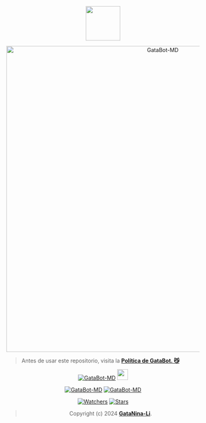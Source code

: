 <p align="center"> 
<a href="https://github.com/GataNina-Li"><img src="http://readme-typing-svg.herokuapp.com?font=mono&size=17&duration=4000&color=F7B11B&center=falso&vCenter=falso&lines=GataBot-MD++%F0%9F%90%88;Gracias+por+visitar+este+repositorio.+%F0%9F%92%96" height="90px"></a> 
</p>
 
<p align="center">
<img src="https://i.imgur.com/kd8sus3.jpeg" alt="GataBot-MD" width="800"/>
  
> Antes de usar este repositorio, visita la **[Política de GataBot. 😼](https://github.com/GataNina-Li/GataBot-MD/blob/master/terms.md)** 
</p>

<p align="center">
<a href="#"><img title="GataBot-MD" src="https://img.shields.io/badge/SI TE AGRADA EL REPOSITORIO APOYAME CON UNA 🌟 ¡GRACIAS! -red?colorA=%255ff0000&colorB=%23017e40&style=for-the-badge"></a> 
<img src="https://i.pinimg.com/originals/d4/3c/90/d43c902873d4db8c85974dfd0798030b.gif" height="28px">
</p>  

<p align="center">
<a href="#"><img title="GataBot-MD" src="https://img.shields.io/badge/LEA TODO EL README-red?colorA=%F77F48FF&colorB=%F77F48FF&style=for-the-badge"></a> 
<a href="#"><img title="GataBot-MD" src="https://img.shields.io/badge/COMPATIBLE CON LA VERSIÓN MULTI DISPOSITIVOS DE WHATSAPP-red?colorA=%F77F48FF&colorB=%F77F48FF&style=for-the-badge"></a>
</p>

<p align="center">   
<a href="https://github.com/GataNina-Li/GataBot-MD/watchers"><img title="Watchers" src="https://img.shields.io/github/watchers/GataNina-Li/GataBot-MD?label=Watchers&color=green&style=flat-square"></a>
<a href="https://github.com/GataNina-Li/GataBot-MD/stargazers"><img title="Stars" src="https://img.shields.io/github/stars/GataNina-Li/GataBot-MD?label=Stars&color=yellow&style=flat-square"></a>
</p>

<div align="center">
  



> Copyright (c) 2024 **[GataNina-Li](https://github.com/GataNina-Li/GataBot-MD/blob/master/LICENSE)**.
